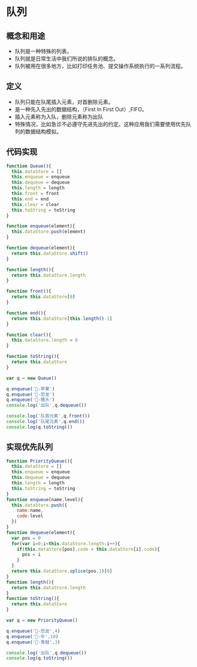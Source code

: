 # 队列
## 概念和用途

- 队列是一种特殊的列表。
- 队列就是日常生活中我们所说的排队的概念。
- 队列被用在很多地方，比如打印任务池、提交操作系统执行的一系列流程。

## 定义

- 队列只能在队尾插入元素，对首删除元素。
- 是一种先入先出的数据结构，（First In First Out）,FIFO。
- 插入元素称为入队，删除元素称为出队
- 特殊情况，比如急诊不必遵守先进先出的约定。这种应用我们需要使用优先队列的数据结构模拟。

## 代码实现
``` js 
function Queue(){
  this.dataStore = []
  this.enqueue = enqueue
  this.dequeue = dequeue
  this.length = length
  this.front = front
  this.end = end
  this.clear = clear
  this.toString = toString
}

function enqueue(element){
  this.dataStore.push(element)
}

function dequeue(element){
  return this.dataStore.shift()
}

function length(){
  return this.dataStore.length
}

function front(){
  return this.dataStore[0]
}

function end(){
  return this.dataStore[this.length()-1]
}

function clear(){
  this.dataStore.length = 0
}

function toString(){
  return this.dataStore
}

var q = new Queue()

q.enqueue('🍎-苹果')
q.enqueue('🦕-恐龙')
q.enqueue('🐷-猪头')
console.log('出队',q.dequeue())

console.log('队首元素',q.front())
console.log('队尾元素',q.end())
console.log(q.toString())
```

## 实现优先队列

``` js 
function PriorityQueue(){
  this.dataStore = []
  this.enqueue = enqueue
  this.dequeue = dequeue
  this.length = length
  this.toString = toString
}
function enqueue(name,level){
  this.dataStore.push({
    name:name,
    code:level
  })
}
function dequeue(element){
  var pos = 0
  for(var i=0;i<this.dataStore.length;i++){
    if(this.dataStore[pos].code < this.dataStore[i].code){
      pos = i
    }
  }
  return this.dataStore.splice(pos,1)[0]
}
function length(){
  return this.dataStore.length
}
function toString(){
  return this.dataStore
}

var q = new PriorityQueue()

q.enqueue('🦕-恐龙',4)
q.enqueue('🐂-牛',10)
q.enqueue('🐸-青蛙',3)

console.log('出队',q.dequeue())
console.log(q.toString())

```
